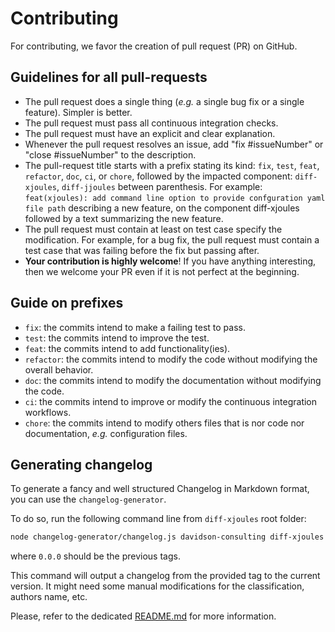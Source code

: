 # Contributing

For contributing, we favor the creation of pull request (PR) on GitHub.

## Guidelines for all pull-requests

* The pull request does a single thing (_e.g._ a single bug fix or a single feature). Simpler is better.
* The pull request must pass all continuous integration checks.
* The pull request must have an explicit and clear explanation.
* Whenever the pull request resolves an issue, add "fix #issueNumber" or "close #issueNumber" to the description.
* The pull-request title starts with a prefix stating its kind: `fix`, `test`, `feat`, `refactor`, `doc`, `ci`, or `chore`, followed by the impacted component: `diff-xjoules`, `diff-jjoules` between parenthesis. For example: `feat(xjoules): add command line option to provide confguration yaml file path` describing a new feature, on the component diff-xjoules followed by a text summarizing the new feature.
* The pull request must contain at least on test case specify the modification. 
  For example, for a bug fix, the pull request must contain a test case that was failing before the fix but passing after.     
* **Your contribution is highly welcome**! If you have anything interesting, then we welcome your PR even if it is not perfect at the beginning.

## Guide on prefixes

- `fix`: the commits intend to make a failing test to pass.
- `test`: the commits intend to improve the test.
- `feat`: the commits intend to add functionality(ies).
- `refactor`: the commits intend to modify the code without modifying the overall behavior.
- `doc`: the commits intend to modify the documentation without modifying the code.
- `ci`: the commits intend to improve or modify the continuous integration workflows.
- `chore`: the commits intend to modify others files that is nor code nor documentation, _e.g._ configuration files.

## Generating changelog

To generate a fancy and well structured Changelog in Markdown format, you can use the `changelog-generator`.

To do so, run the following command line from `diff-xjoules` root folder:

```sh
node changelog-generator/changelog.js davidson-consulting diff-xjoules 0.0.0
```

where `0.0.0` should be the previous tags.

This command will output a changelog from the provided tag to the current version.
It might need some manual modifications for the classification, authors name, etc.

Please, refer to the dedicated [README.md](https://github.com/davidson-consulting/changelog-generator/README.md) for more information.